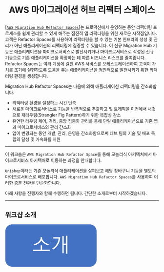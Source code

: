 # <p align="center">AWS 마이그레이션 허브 리팩터 스페이스</p>
[[`AWS Migration Hub Refactor Spaces`]](https://aws.amazon.com/ko/migration-hub/features/)는 프로덕션에서 운영하는 동안 리팩터링 프로세스를 쉽게 관리할 수 있게 해주는 점진적 앱 리팩터링을 위한 새로운 시작점입니다. 고객은 Refactor Spaces를 사용하여 리팩터링을 할 수 있는 기본 인프라의 생성 및 관리가 아닌 애플리케이션의 리팩터링에 집중할 수 있습니다. 이 신규 Migration Hub 기능은 애플리케이션을 마이크로서비스로 발전시키거나 마이크로서비스로 작성된 신규 기능으로 기존 애플리케이션을 확장하는 데 따른 비즈니스 리스크를 줄여줍니다. Refactor Spaces는 여러 계정에 걸친 AWS 서비스를 오케스트레이션하여 고객이 가치를 조기에 실현하도록 도움을 주는 애플리케이션을 점진적으로 발전시키기 위한 리팩터링 환경을 생성합니다.

Migration Hub Refactor Spaces는 다음에 의해 애플리케이션 리팩터링을 간소화합니다.

* 리팩터링 환경을 설정하는 시간 단축 
* 새로운 마이크로서비스로 기능을 반복적으로 추출하고 및 트래픽을 이전에서 새것으로 재라우팅(Strangler Fig Pattern)하기 위한 복잡성 감소
* 유연한 라우팅 제어, 격리, 중앙 집중화 관리를 통해 단일 애플리케이션으로 기존 앱과 마이크로서비스의 관리 간소화
* 앱이 변경되는 동안 개발, 관리, 운영을 간소화함으로써 데브 팀의 기술 및 배포 독립의 달성 및 가속화를 지원

---

이 워크숍은 `AWS Migration Hub Refactor Space`를 통해 모놀리식 아키텍처에서 마이크로서비스 아키텍처로 이동하는 과정을 안내합니다.

`Unishop`이라는 기존 모놀리식 애플리케이션을 살펴보고 해당 장바구니 기능을 별도의 마이크로서비스로 배포합니다. `AWS Migration Hub Refactor Spaces`를 사용하여 이러한 증분 전환을 단순화합니다.

아래 사항을 진행자와 함께 수행하면 됩니다. 간단한 소개로부터 시작하겠습니다.

---

## 워크샵 소개

[//]: # ([![소개]&#40;docs/images/introduction.png&#41;{: width="100" height="100"}]&#40;docs/introduction.md "소개"&#41;)

[//]: # (<br></br>)

<a href="docs/introduction.md" title="소개">
    <img src="docs/images/introduction.png" alt="소개" width="300" />
</a>
